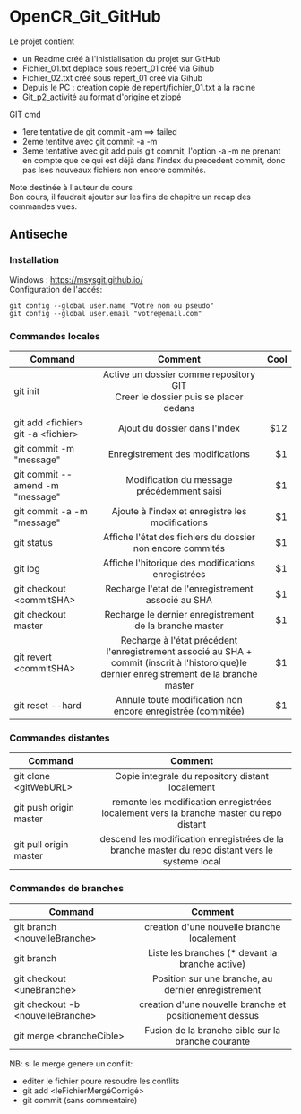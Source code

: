 # OpenCR_Git_GitHub

Le projet contient
* un Readme créé à l'inistialisation du projet sur GitHub
* Fichier_01.txt deplace sous repert_01 créé via Gihub
* Fichier_02.txt créé sous repert_01 créé via Gihub
* Depuis le PC :  creation copie de repert/fichier_01.txt à la racine
* Git_p2_activité au format d'origine et zippé

GIT cmd
* 1ere tentative de git commit -am ==> failed
* 2eme tentitve avec git commit -a -m
* 3eme tentative avec git add puis git commit, l'option -a -m ne prenant en compte que ce qui est déjà dans l'index du precedent commit, donc pas lses nouveaux fichiers non encore commités.

Note destinée à l'auteur du cours  
Bon cours, il faudrait ajouter sur les fins de chapitre un recap des commandes vues.

## Antiseche
### Installation
Windows : https://msysgit.github.io/  
Configuration de l'accés:
```
git config --global user.name "Votre nom ou pseudo"  
git config --global user.email "votre@email.com"  
```


### Commandes locales
| Command       | Comment           | Cool  |
| ------------- |:-------------:| -----:|
| git init      | Active un dossier comme repository GIT <br>  Creer le dossier puis se placer dedans|  |
| git add \<fichier> <br> git -a \<fichier> | Ajout du dossier dans l'index|   $12 |
| git commit -m "message" | Enregistrement des modifications      |    $1 |
| git commit -- amend -m "message" | Modification du message précédemment saisi  |    $1 |
| git commit -a -m "message" | Ajoute à l'index et enregistre les modifications      |    $1 |
| git status | Affiche l'état des fichiers du dossier non encore commités      |    $1 |
| git log | Affiche l'hitorique des modifications enregistrées      |    $1 |
| git checkout \<commitSHA> | Recharge l'etat de l'enregistrement associé au SHA  |    $1 |
| git checkout master | Recharge le dernier enregistrement de la branche master  |    $1 |
| git revert \<commitSHA>  | Recharge à l'état précédent l'enregistrement associé au SHA + commit (inscrit à l'historoique)le dernier enregistrement de la branche master  |    $1 |
| git reset --hard  | Annule toute modification non encore enregistrée (commitée) |    $1 |

### Commandes distantes
| Command       | Comment      |
| ------------- |:-------------:|
| git clone \<gitWebURL>      | Copie integrale du repository distant localement |
| git push origin master      | remonte les modification enregistrées localement vers la branche master du repo distant |
| git pull origin master      | descend  les modification enregistrées de la branche master du repo distant vers le systeme local |

### Commandes de branches
| Command       | Comment      |
| ------------- |:-------------:|
| git branch \<nouvelleBranche>      | creation d'une nouvelle branche localement |
| git branch      | Liste les branches (* devant la branche active) |
| git checkout \<uneBranche>      | Position sur une branche, au dernier enregistrement |
| git checkout -b \<nouvelleBranche>      | creation d'une nouvelle branche et positionement dessus |
| git merge \<brancheCible>      | Fusion de la branche cible sur la branche courante |

NB: si le merge genere un conflit:
* editer le fichier poure resoudre les conflits
* git add  \<leFichierMergéCorrigé>
* git commit (sans commentaire)
